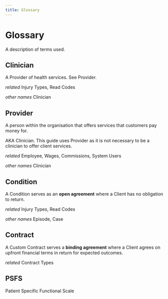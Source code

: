 ```yaml
---
title: Glossary
---
```


# Glossary

A description of terms used.

## Clinician

A Provider of health services. See Provider.

_related_ Injury Types, Read Codes

_other names_ Clinician

## Provider

A person within the organisation that offers services that customers pay money for.

AKA Clinician. This guide uses Provider as it is not necessary to be a clinician to offer client services.

_related_ Employee, Wages, Commissions, System Users

_other names_ Clinician

## Condition

A Condition serves as an **open agreement** where a Client has no obligation to return.

_related_ Injury Types, Read Codes

_other names_ Episode, Case

## Contract

A Custom Contract serves a **binding agreement** where a Client agrees on upfront financial terms in return for expected outcomes.

_related_ Contract Types

## PSFS

Patient Specific Functional Scale
